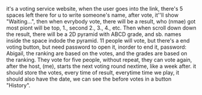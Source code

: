 it's a voting service website, when the user goes into the link, there's 5 spaces left there for u to write someone's name, after vote, it''ll show "Waiting...", then when evrybody vote, there will be a result, who (nmae) got most piont will be top, 1., second 2., 3., 4., etc. Then when scroll down down the result, there will be a 2D pyramid with ABCD grade, and sb. names inside the space indode the pyramid.
11 people will vote, but there's a end voting button, but need password to open it, inorder to end it, password: Abigail, the ranking are based on the votes, and the grades are based on the ranking.  They vote for five people, without repeat, they can vote again, after the host, (me), starts the next voting round nextime, like a week after. it should store the votes, every time of result, everytime time we play, it should also have the date, we can see the before votes in a button "History".